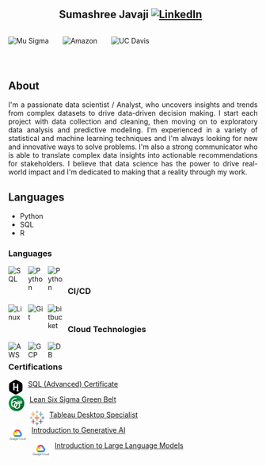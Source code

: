 <!DOCTYPE html>
<html lang="en">
<head>
    <meta charset="UTF-8">
    <meta name="viewport" content="width=device-width, initial-scale=1.0">
</head>
<body>
    <header>
        <h2>Sumashree Javaji 
      <a href="https://www.linkedin.com/in/sumashree-javaji/" target="_blank"><img alt="LinkedIn" width="18px" style="padding-right:10px;" src="https://cdn.jsdelivr.net/gh/devicons/devicon/icons/linkedin/linkedin-original.svg"/></a>
        </h2>
<div style="display:flex; justify-content:space-between;">
   <p style="display: inline-block;">
      <img alt="Mu Sigma" width="60px" style="padding-right:10px;" src="https://asset.brandfetch.io/idCPcvDpAT/idr4BVNgqv.png"/>&emsp; 
      <img alt="Amazon" width="120px" style="padding-right:10px;" src="https://asset.brandfetch.io/idawOgYOsG/idisSB3V3T.svg"/>&emsp; 
      <img alt="UC Davis" width="120px" style="padding-right:10px;" src="https://asset.brandfetch.io/idjQRHRamw/idEvNFyfy-.svg"/>
</div>
    </header>
    <main>
        <section>
            <h2>About</h2>
            <p>
                <div align="justify"> 
              I'm a passionate data scientist / Analyst, who uncovers insights and trends from complex datasets to drive data-driven decision making. 
              I start each project with data collection and cleaning, then moving on to exploratory data analysis and predictive modeling. 
              I'm experienced in a variety of statistical and machine learning techniques and I'm always looking for new and innovative ways to solve problems.
              I'm also a strong communicator who is able to translate complex data insights into actionable recommendations for stakeholders. 
              I believe that data science has the power to drive real-world impact and I'm dedicated to making that a reality through my work.
                </div>
            </p>
        </section>
        <section>
            <h2>Languages</h2>
            <ul>
                <li>Python</li>
                <li>SQL</li>
                <li>R</li>
            </ul>
        </section>
    </main>
</body>
</html>

### Languages
<img align="left" alt="SQL" width="30px" style="padding-right:10px;" src="https://cdn.jsdelivr.net/gh/devicons/devicon@latest/icons/azuresqldatabase/azuresqldatabase-original.svg"/>
<img align="left" alt="Python" width="30px" style="padding-right:10px;" src="https://cdn.jsdelivr.net/gh/devicons/devicon/icons/python/python-plain.svg" />
<img align="left" alt="Python" width="30px" style="padding-right:10px;" src="https://www.r-project.org/logo/Rlogo.svg" />
<br>

### CI/CD
<img align="left" alt="Linux" width="30px" style="padding-right:10px;" src="https://cdn.jsdelivr.net/gh/devicons/devicon/icons/linux/linux-original.svg" />
<img align="left" alt="Git" width="30px" style="padding-right:10px;" src="https://cdn.jsdelivr.net/gh/devicons/devicon/icons/git/git-original.svg" />
<img align="left" alt="bitbucket" width="30px" style="padding-right:10px;" src="https://cdn.jsdelivr.net/gh/devicons/devicon@latest/icons/bitbucket/bitbucket-original.svg" />
<br>

### Cloud Technologies
<img align="left" alt="AWS" width="30px" style="padding-right:10px;" src="https://cdn.jsdelivr.net/gh/devicons/devicon@latest/icons/amazonwebservices/amazonwebservices-original-wordmark.svg"/>
<img align="left" alt="GCP" width="30px" style="padding-right:10px;" src="https://cdn.jsdelivr.net/gh/devicons/devicon@latest/icons/googlecloud/googlecloud-original.svg" />
<img align="left" alt="DB" width="30px" style="padding-right:10px;" src="https://asset.brandfetch.io/idSUrLOWbH/idrYS6Edpl.svg" />
<br />

### Certifications
<a href = "https://www.hackerrank.com/certificates/19e320fd00f0"><img align="left" alt="HackerRank" width="30px" style="padding-right:10px;" src="https://github.com/Sumashree-J/Sumashree-J/blob/main/hackerrank.svg"/>SQL (Advanced) Certificate</a>

<a href = "https://www.parchment.com/u/award/bfd9d477d74b250f3b9bf00f418d0fcd"><img align="left" alt="Six Sigma" width="33px" style="padding-right:10px;" src="https://github.com/Sumashree-J/Sumashree-J/blob/main/6sigma.webp"/>Lean Six Sigma Green Belt</a> 

<a href = ""><img align="left" alt="Tableau Desktop Specialist" width="30px" style="padding-right:10px;" src="https://github.com/Sumashree-J/Sumashree-J/blob/main/tableau-software.svg"/>Tableau Desktop Specialist</a> 

<a href = "https://www.cloudskillsboost.google/public_profiles/d9e17d9b-8143-4373-8971-001680fe5416/badges/8569802"><img align="left" alt="Gen AI" width="37px" style="padding-right:10px;" src="https://raw.githubusercontent.com/Sumashree-J/Sumashree-J/main/google-cloud.webp"/>Introduction to Generative AI</a>

<a href = "https://www.cloudskillsboost.google/public_profiles/d9e17d9b-8143-4373-8971-001680fe5416/badges/8570907"><img align="left" alt="LLM" width="37px" style="padding-right:10px;" src="https://raw.githubusercontent.com/Sumashree-J/Sumashree-J/main/google-cloud.webp"/>Introduction to Large Language Models</a> 

